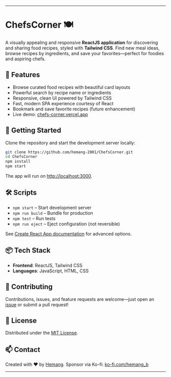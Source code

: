 

***

# ChefsCorner 🍽️

A visually appealing and responsive **ReactJS application** for discovering and sharing food recipes, styled with **Tailwind CSS**. Find new meal ideas, browse recipes by ingredients, and save your favorites—perfect for foodies and aspiring chefs.

## 🌟 Features

- Browse curated food recipes with beautiful card layouts
- Powerful search by recipe name or ingredients
- Responsive, clean UI powered by Tailwind CSS
- Fast, modern SPA experience courtesy of React
- Bookmark and save favorite recipes (future enhancement)
- Live demo: [chefs-corner.vercel.app](https://chefs-corner.vercel.app/)


## 🚀 Getting Started

Clone the repository and start the development server locally:

```bash
git clone https://github.com/hemang-2001/ChefsCorner.git
cd ChefsCorner
npm install
npm start
```

The app will run on [http://localhost:3000](http://localhost:3000).

## 🛠️ Scripts

- `npm start` – Start development server
- `npm run build` – Bundle for production
- `npm test` – Run tests
- `npm run eject` – Eject configuration (not reversible)

See [Create React App documentation](https://facebook.github.io/create-react-app/docs/getting-started) for advanced options.

## 📦 Tech Stack

- **Frontend**: ReactJS, Tailwind CSS
- **Languages**: JavaScript, HTML, CSS


## 🤝 Contributing

Contributions, issues, and feature requests are welcome—just open an [issue](https://github.com/hemang-2001/ChefsCorner/issues) or submit a pull request!

## 📝 License

Distributed under the [MIT License](LICENSE).

## 📫 Contact

Created with ❤️ by [Hemang](https://github.com/hemang-2001).
Sponsor via Ko-fi: [ko-fi.com/hemang_b](https://ko-fi.com/hemang_b)

***



